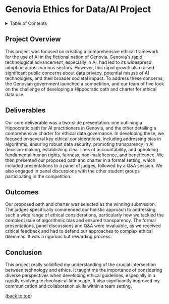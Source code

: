 <a id="readme-top"></a> 

# Genovia Ethics for Data/AI Project

<!-- TABLE OF CONTENTS -->
<details>
  <summary>Table of Contents</summary>
  <ol>
    <li>
      <a href="#project-overview">Project Overview</a>
    </li>
    <li>
      <a href="#deliverables">Deliverables</a>
    </li>
    <li>
      <a href="#outcomes">Outcomes</a>
    </li>
    <li>
      <a href="#conclusion">Conclusion</a>
  </ol>
</details>



<!-- PROJECT OVERVIEW -->
## Project Overview
This project was focused on creating a comprehensive ethical framework for the use of AI in the fictional nation of Genovia. Genovia's rapid technological advancement, especially in AI, had led to its widespread adoption across various sectors. However, this rapid growth also raised significant public concerns about data privacy, potential misuse of AI technologies, and their broader societal impact. To address these concerns, the Genovian government launched a competition, and our team of five took on the challenge of developing a Hippocratic oath and charter for ethical data use.


<!-- Deliverables -->
## Deliverables
Our core deliverable was a two-slide presentation: one outlining a Hippocratic oath for AI practitioners in Genovia, and the other detailing a comprehensive charter for ethical data governance. In developing these, we focused on several key ethical considerations, including addressing bias in algorithms, ensuring robust data security, promoting transparency in AI decision-making, establishing clear lines of accountability, and upholding fundamental human rights, fairness, non-maleficence, and beneficence. We then presented our proposed oath and charter in a formal setting, which included presentations to a panel of judges, followed by a Q&A session. We also engaged in panel discussions with the other student groups participating in the competition.



<!-- Outcomes -->
## Outcomes
Our proposed oath and charter was selected as the winning submission. The judges specifically commended our holistic approach to addressing such a wide range of ethical considerations, particularly how we tackled the complex issue of algorithmic bias and ensured transparency. The formal presentations, panel discussions and Q&A were invaluable, as we received critical feedback and had to defend our approaches to complex ethical dilemmas. It was a rigorous but rewarding process.


<!-- Conclusion -->
## Conclusion
This project really solidified my understanding of the crucial intersection between technology and ethics. It taught me the importance of considering diverse perspectives when developing ethical guidelines, especially in a rapidly evolving technological landscape. It also significantly improved my communication and collaboration skills within a team setting.


<p align="left">(<a href="#readme-top">back to top</a>)</p>

